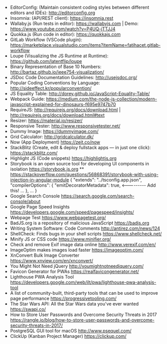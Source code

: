 * EditorConfig: (Maintain consistent coding styles between different editors and IDEs): <http://editorconfig.org>
* Insomnia: (API/REST client): <https://insomnia.rest>
* Wallaby.js (Run tests in editor): <https://wallabyjs.com> | Demo: <https://www.youtube.com/watch?v=P4UQ-jTTJJ4>
* Quokka.js (Run code in editor): <https://quokkajs.com>
* GitLab Workflow (VSCode plugin): <https://marketplace.visualstudio.com/items?itemName=fatihacet.gitlab-workflow>
* Loupe (Visualizing the JS Runtime at Runtime): <https://github.com/latentflip/loupe>
* Binary Representation of Base 10 Numbers: <http://bartaz.github.io/ieee754-visualization/>
* JSDoc Code Documentation Guidelines: <http://usejsdoc.org/>
* Popular Coding Conventions by Language: <http://sideeffect.kr/popularconvention/>
* JS Equality Table: <http://dorey.github.io/JavaScript-Equality-Table/>
* Webpack Guide: <https://medium.com/the-node-js-collection/modern-javascript-explained-for-dinosaurs-f695e9747b70>
* RequireJS: <http://requirejs.org/docs/download.html> | <http://requirejs.org/docs/download.html#text>
* Resizer: <https://material.io/resizer/>
* Responsive Tester: <http://www.responsivetester.net/>
* Dummy Image: <https://dummyimage.com/>
* Grid Calculator: <http://gridcalculator.dk/>
* Now (App Deployment) <https://zeit.co/now>
* StackBlitz (Create, edit & deploy fullstack apps — in just one click): <https://stackblitz.com/>
* Highlight JS (Code snippets) <https://highlightjs.org>
* Storybook is an open source tool for developing UI components in isolation <https://storybook.js.org>
** <https://stackoverflow.com/questions/56868391/storybook-with-using-injection-in-angular-module>
{
  "extends": "../tsconfig.app.json",
  "compilerOptions": {
    "emitDecoratorMetadata": true,   <--------- Add this!
    ...
  },
  ...
}
* Google Search Console <https://search.google.com/search-console/about>
* Google Page Speed Insights <https://developers.google.com/speed/pagespeed/insights/>
* Webpage Test <https://www.webpagetest.org/>
* BadJS.org is a repository of malicious JavaScript <https://badjs.org>
* Writing System Software: Code Comments <http://antirez.com/news/124>
* ShellCheck: Finds bugs in your shell scripts <https://www.shellcheck.net/>
* Minify JS or CSS code <https://www.minifier.org/>
* Check and remove Exif image data online <http://www.verexif.com/en/>
* ImageOptim makes images load faster <https://imageoptim.com/>
* XnConvert Bulk Image Converter <https://www.xnview.com/en/xnconvert/>
* You Might Not Need jQuery <http://youmightnotneedjquery.com/>
* Favicon Generator for PWAs <https://realfavicongenerator.net/>
* Lighthouse PWA Analysis Tool <https://developers.google.com/web/ilt/pwa/lighthouse-pwa-analysis-tool>
* A list of community-built, third-party tools that can be used to improve page performance <https://progressivetooling.com/>
* The Star Wars API: All the Star Wars data you've ever wanted <https://swapi.co/>
* How to Store User Passwords and Overcome Security Threats in 2017 <https://rangle.io/blog/how-to-store-user-passwords-and-overcome-security-threats-in-2017/>
* PostgreSQL GUI tool for macOS <http://www.psequel.com/>
* ClickUp (Kanban Project Manager) <https://clickup.com/>